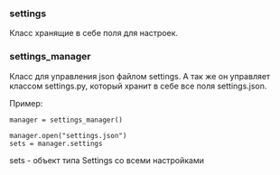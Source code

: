 ### settings
Класс хранящие в себе поля для настроек. 

### settings_manager
Класс для управления json файлом settings.
А так же он управляет классом settings.py, который хранит в себе все поля settings.json.

Пример:
```
manager = settings_manager()

manager.open("settings.json")
sets = manager.settings
```
sets - объект типа Settings со всеми настройками